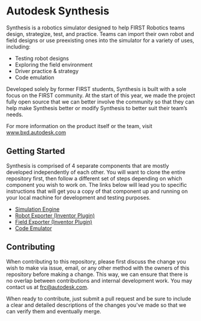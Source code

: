 # Autodesk Synthesis

Synthesis is a robotics simulator designed to help FIRST Robotics teams design, strategize, test, and practice. Teams can import their own robot and field designs or use preexisting ones into the simulator for a variety of uses, including:
* Testing robot designs
* Exploring the field environment
* Driver practice & strategy
* Code emulation

Developed solely by former FIRST students, Synthesis is built with a sole focus on the FIRST community. At the start of this year, we made the project fully open source that we can better involve the community so that they can help make Synthesis better or modify Synthesis to better suit their team’s needs.

For more information on the product itself or the team, visit www.bxd.autodesk.com

## Getting Started

Synthesis is comprised of 4 separate components that are mostly developed independently of each other. You will want to clone the entire repository first, then follow a different set of steps depending on which component you wish to work on. The links below will lead you to specific instructions that will get you a copy of that component up and running on your local machine for development and testing purposes.

* [Simulation Engine](https://github.com/Autodesk/synthesis/blob/master/engine/unity5/README.md)
* [Robot Exporter (Inventor Plugin)](https://github.com/Autodesk/synthesis/blob/master/exporters/robot_exporter/README.md)
* [Field Exporter (Inventor Plugin)](https://github.com/Autodesk/synthesis/blob/master/exporters/field_exporter/README.md)
* [Code Emulator](https://github.com/Autodesk/synthesis/blob/master/emulation/emulator/README.md)



## Contributing

When contributing to this repository, please first discuss the change you wish to make via issue, email, or any other method with the owners of this repository before making a change. This  way, we can ensure that there is no overlap between contributions and internal development work. You may contact us at frc@autodesk.com.

When ready to contribute, just submit a pull request and be sure to include a clear and detailed descriptions of the changes you've made so that we can verify them and eventually merge.
